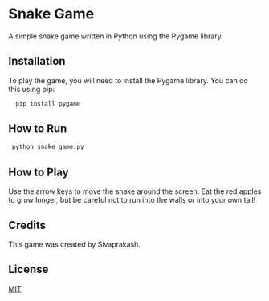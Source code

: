 
# Snake Game
A simple snake game written in Python using the Pygame library.

## Installation
To play the game, you will need to install the Pygame library. You can do this using pip:

```bash
  pip install pygame
```
## How to Run
 ```bash
  python snake_game.py
```


## How to Play
Use the arrow keys to move the snake around the screen. Eat the red apples to grow longer, but be careful not to run into the walls or into your own tail!

## Credits
This game was created by Sivaprakash.
## License

[MIT](https://choosealicense.com/licenses/mit/)

